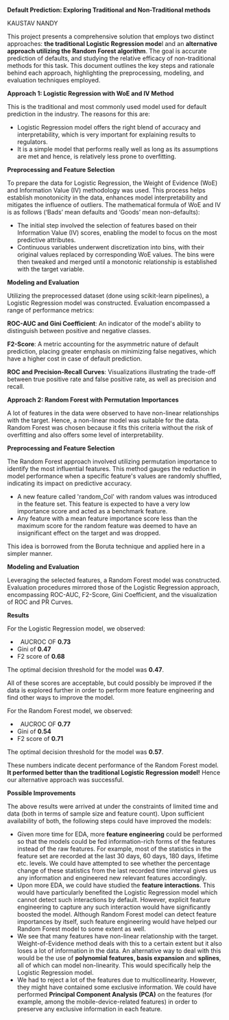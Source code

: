 ﻿**Default Prediction: Exploring Traditional and Non-Traditional methods**

KAUSTAV NANDY


This project presents a comprehensive solution that employs two distinct approaches: **the traditional Logistic Regression mode**l and an **alternative approach utilizing the Random Forest algorithm**. The goal is accurate prediction of defaults, and studying the relative efficacy of non-traditional methods for this task. This document outlines the key steps and rationale behind each approach, highlighting the preprocessing, modeling, and evaluation techniques employed.

**Approach 1: Logistic Regression with WoE and IV Method**

This is the traditional and most commonly used model used for default prediction in the industry. The reasons for this are: 

- Logistic Regression model offers the right blend of accuracy and interpretability, which is very important for explaining results to regulators. 
- It is a simple model that performs really well as long as its assumptions are met and hence, is relatively less prone to overfitting.

**Preprocessing and Feature Selection**

To prepare the data for Logistic Regression, the Weight of Evidence (WoE) and Information Value (IV) methodology was used. This process helps establish monotonicity in the data, enhances model interpretability and mitigates the influence of outliers. The mathematical formula of WoE and IV is as follows (‘Bads’ mean defaults and ‘Goods’ mean non-defaults):



- The initial step involved the selection of features based on their Information Value (IV) scores, enabling the model to focus on the most predictive attributes. 
- Continuous variables underwent discretization into bins, with their original values replaced by corresponding WoE values. The bins were then tweaked and merged until a monotonic relationship is established with the target variable. 

**Modeling and Evaluation**


Utilizing the preprocessed dataset (done using scikit-learn pipelines), a Logistic Regression model was constructed. Evaluation encompassed a range of performance metrics:

**ROC-AUC and Gini Coefficient**: An indicator of the model's ability to distinguish between positive and negative classes.

**F2-Score**: A metric accounting for the asymmetric nature of default prediction, placing greater emphasis on minimizing false negatives, which have a higher cost in case of default prediction.

**ROC and Precision-Recall Curves**: Visualizations illustrating the trade-off between true positive rate and false positive rate, as well as precision and recall.


**Approach 2: Random Forest with Permutation Importances**

A lot of features in the data were observed to have non-linear relationships with the target. Hence, a non-linear model was suitable for the data. Random Forest was chosen because it fits this criteria without the risk of overfitting and also offers some level of interpretability.

**Preprocessing and Feature Selection**

The Random Forest approach involved utilizing permutation importance to identify the most influential features. This method gauges the reduction in model performance when a specific feature's values are randomly shuffled, indicating its impact on predictive accuracy. 

- A new feature called 'random\_Col' with random values was introduced in the feature set. This feature is expected to have a very low importance score and acted as a benchmark feature.
- Any feature with a mean feature importance score less than the maximum score for the random feature was deemed to have an insignificant effect on the target and was dropped. 

This idea is borrowed from the Boruta technique and applied here in a simpler manner.

**Modeling and Evaluation**

Leveraging the selected features, a Random Forest model was constructed. Evaluation procedures mirrored those of the Logistic Regression approach, encompassing ROC-AUC, F2-Score, Gini Coefficient, and the visualization of ROC and PR Curves.


**Results**

For the Logistic Regression model, we observed:

- ` `AUCROC OF **0.73** 
- Gini of **0.47** 
- F2 score of **0.68**

The optimal decision threshold for the model was **0.47**.

All of these scores are acceptable, but could possibly be improved if the data is explored further in order to perform more feature engineering and find other ways to improve the model. 

For the Random Forest model, we observed:

- ` `AUCROC OF **0.77** 
- Gini of **0.54**
- F2 score of **0.71**

The optimal decision threshold for the model was **0.57**.

These numbers indicate decent performance of the Random Forest model. **It performed better than the traditional Logistic Regression model!** Hence our alternative approach was successful.


**Possible Improvements**

The above results were arrived at under the constraints of limited time and data (both in terms of sample size and feature count). Upon sufficient availability of both, the following steps could have improved the models:

- Given more time for EDA, more **feature engineering** could be performed so that the models could be fed information-rich forms of the features instead of the raw features. For example, most of the statistics in the feature set are recorded at the last 30 days, 60 days, 180 days, lifetime etc. levels. We could have attempted to see whether the percentage change of these statistics from the last recorded time interval gives us any information and engineered new relevant features accordingly.
- Upon more EDA, we could have studied the **feature interactions**. This would have particularly benefited the Logistic Regression model which cannot detect such interactions by default. However, explicit feature engineering to capture any such interaction would have significantly boosted the model. Although Random Forest model can detect feature importances by itself, such feature engineering would have helped our Random Forest model to some extent as well.
- We see that many features have non-linear relationship with the target. Weight-of-Evidence method deals with this to a certain extent but it also loses a lot of information in the data. An alternative way to deal with this would be the use of **polynomial features, basis expansion** and **splines**, all of which can model non-linearity. This would specifically help the Logistic Regression model.
- We had to reject a lot of the features due to multicollinearity. However, they might have contained some exclusive information. We could have performed **Principal Component Analysis (PCA)** on the features (for example, among the mobile-device-related features) in order to preserve any exclusive information in each feature.

